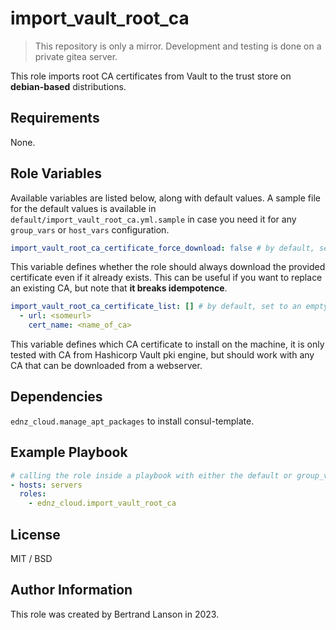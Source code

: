 import_vault_root_ca
=========
> This repository is only a mirror. Development and testing is done on a private gitea server.

This role imports root CA certificates from Vault to the trust store on **debian-based** distributions.

Requirements
------------

None.

Role Variables
--------------
Available variables are listed below, along with default values. A sample file for the default values is available in `default/import_vault_root_ca.yml.sample` in case you need it for any `group_vars` or `host_vars` configuration.

```yaml
import_vault_root_ca_certificate_force_download: false # by default, set to false
```
This variable defines whether the role should always download the provided certificate even if it already exists. This can be useful if you want to replace an existing CA, but note that **it breaks idempotence**.

```yaml
import_vault_root_ca_certificate_list: [] # by default, set to an empty dict
  - url: <someurl>
    cert_name: <name_of_ca>
```
This variable defines which CA certificate to install on the machine, it is only tested with CA from Hashicorp Vault pki engine, but should work with any CA that can be downloaded from a webserver.

Dependencies
------------

`ednz_cloud.manage_apt_packages` to install consul-template.

Example Playbook
----------------

```yaml
# calling the role inside a playbook with either the default or group_vars/host_vars
- hosts: servers
  roles:
    - ednz_cloud.import_vault_root_ca
```

License
-------

MIT / BSD

Author Information
------------------

This role was created by Bertrand Lanson in 2023.
